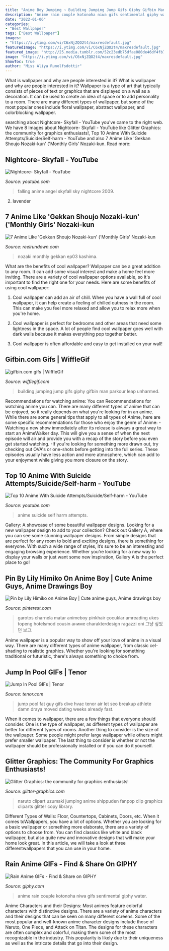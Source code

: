 ```yaml
---
title: "Anime Boy Jumping ~ Building Jumping Jump Gifs Giphy Gifbin Man Parkour Leap Unharmed"
description: "Anime rain couple kotonoha niwa gifs sentimental giphy water"
date: "2022-01-06"
categories:
- "Best Wallpaper"
tags: ["Best Wallpaper"]
images:
- "https://i.ytimg.com/vi/C6xNjZQO2t4/maxresdefault.jpg"
featuredImage: "https://i.ytimg.com/vi/C6xNjZQO2t4/maxresdefault.jpg"
featured_image: "http://25.media.tumblr.com/52c23edb75dfae080de46df4fb72e639/tumblr_msz2ywIV441s0mbfho1_400.gif"
image: "https://i.ytimg.com/vi/C6xNjZQO2t4/maxresdefault.jpg"
ShowToc: true
author: "Miss Aliya Runolfsdottir"
---
```



What is wallpaper and why are people interested in it?
What is wallpaper and why are people interested in it?
Wallpaper is a type of art that typically consists of pieces of text or graphics that are displayed on a wall as a decoration. It can be used to create an idea of space or to add personality to a room. There are many different types of wallpaper, but some of the most popular ones include floral wallpaper, abstract wallpaper, and colorblocking wallpaper.

	

		
searching about Nightcore- Skyfall - YouTube you've came to the right web. We have 8 Images about Nightcore- Skyfall - YouTube like Glitter Graphics: the community for graphics enthusiasts!, Top 10 Anime With Suicide Attempts/Suicide/Self-harm - YouTube and also 7 Anime Like &#039;Gekkan Shoujo Nozaki-kun&#039; (&#039;Monthly Girls&#039; Nozaki-kun. Read more:
		
    
## Nightcore- Skyfall - YouTube

<img loading=lazy src="https://i.ytimg.com/vi/C6xNjZQO2t4/maxresdefault.jpg" onerror="this.onerror=null;this.src='https://tse3.mm.bing.net/th?id=OIP.ghjDlVQtEgkL3w6B1w2bIwHaEK&amp;pid=15.1';" alt="Nightcore- Skyfall - YouTube">

_Source: youtube.com_

>falling anime angel skyfall sky nightcore 2009. 

	

2. lavender 

    
## 7 Anime Like &#039;Gekkan Shoujo Nozaki-kun&#039; (&#039;Monthly Girls&#039; Nozaki-kun

<img loading=lazy src="https://images.saymedia-content.com/.image/t_share/MTc0Mzc0Nzk5NTM0MjcwMDg2/animes-like-gekkan-shoujo-nozaki-kun.png" onerror="this.onerror=null;this.src='https://tse2.mm.bing.net/th?id=OIP.-IU4HQkapW0bfDZupQhtrwHaEK&amp;pid=15.1';" alt="7 Anime Like &#039;Gekkan Shoujo Nozaki-kun&#039; (&#039;Monthly Girls&#039; Nozaki-kun">

_Source: reelrundown.com_

>nozaki monthly gekkan ep03 kashima. 

	

What are the benefits of cool wallpaper?
Wallpaper can be a great addition to any room. It can add some visual interest and make a home feel more inviting. There are a variety of cool wallpaper options available, so it's important to find the right one for your needs. Here are some benefits of using cool wallpaper: 
1. Cool wallpaper can add an air of chill. When you have a wall full of cool wallpaper, it can help create a feeling of chilled outness in the room. This can make you feel more relaxed and allow you to relax more when you're home. 

2. Cool wallpaper is perfect for bedrooms and other areas that need some lightness in the space. A lot of people find cool wallpaper goes well with dark walls because it makes everything pop together better. 

3. Cool wallpaper is often affordable and easy to get installed on your wall!

    
## Gifbin.com Gifs | WiffleGif

<img loading=lazy src="http://25.media.tumblr.com/52c23edb75dfae080de46df4fb72e639/tumblr_msz2ywIV441s0mbfho1_400.gif" onerror="this.onerror=null;this.src='https://tse3.mm.bing.net/th?id=OIP.FGWSefxYeqLogqIK5gB41wAAAA&amp;pid=15.1';" alt="gifbin.com gifs | WiffleGif">

_Source: wifflegif.com_

>building jumping jump gifs giphy gifbin man parkour leap unharmed. 

	

Recommendations for watching anime: You can
Recommendations for watching anime you can. There are many different types of anime that can be enjoyed, so it really depends on what you're looking for in an anime. While there are some general tips that apply to all types of Anime, here are some specific recommendations for those who enjoy the genre of Anime: 
-Watching a new show immediately after its release is always a great way to start an AnimeWalker day. This will give you a sense of when the next episode will air and provide you with a recap of the story before you even get started watching. 
-If you're looking for something more drawn out, try checking out OVA's or one-shots before getting into the full series. These episodes usually have less action and more atmosphere, which can add to your enjoyment while giving you more closure on the story.

    
## Top 10 Anime With Suicide Attempts/Suicide/Self-harm - YouTube

<img loading=lazy src="https://i.ytimg.com/vi/-oxMcnbwZJI/maxresdefault.jpg" onerror="this.onerror=null;this.src='https://tse2.mm.bing.net/th?id=OIP.aHH9w2qHQ0_WUK_BTt-LiQHaEK&amp;pid=15.1';" alt="Top 10 Anime With Suicide Attempts/Suicide/Self-harm - YouTube">

_Source: youtube.com_

>anime suicide self harm attempts. 

	

Gallery: A showcase of some beautiful wallpaper designs.
Looking for a new wallpaper design to add to your collection? Check out Gallery A, where you can see some stunning wallpaper designs. From simple designs that are perfect for any room to bold and exciting designs, there is something for everyone. With such a wide range of styles, it’s sure to be an interesting and engaging browsing experience. Whether you’re looking for a new way to display your walls or just want some new inspiration, Gallery A is the perfect place to go!





	
	
    
## Pin By Lily Himiko On Anime Boy | Cute Anime Guys, Anime Drawings Boy

<img loading=lazy src="https://i.pinimg.com/736x/34/4b/07/344b076cf7895e6b75362dbc551e9c04.jpg" onerror="this.onerror=null;this.src='https://tse2.mm.bing.net/th?id=OIP.2oZPS4uTug5BWT3qgYJtPQHaJl&amp;pid=15.1';" alt="Pin by Lily Himiko on Anime Boy | Cute anime guys, Anime drawings boy">

_Source: pinterest.com_

>garotos charnela matar animeboy pinkhair çocuklar amreading ukes topeng hotelsmod cousin аниме charakterdesign ragazzi oni 그냥 싶었던 보고. 

	

Anime wallpaper is a popular way to show off your love of anime in a visual way. There are many different types of anime wallpaper, from classic cel-shading to realistic graphics. Whether you're looking for something traditional or futuristic, there's always something to choice from.

    
## Jump In Pool GIFs | Tenor

<img loading=lazy src="https://media1.tenor.com/images/1e0232cbdd3385951d82bd6eba906a69/tenor.gif?itemid=10685362" onerror="this.onerror=null;this.src='https://tse4.mm.bing.net/th?id=OIP.HgIyy90zhZUdgr1uupBqaQAAAA&amp;pid=15.1';" alt="Jump In Pool GIFs | Tenor">

_Source: tenor.com_

>jump pool fat guy gifs dive hvac tenor air let seo breakup athlete damn draya moved dating weeks already fast. 

	

When it comes to wallpaper, there are a few things that everyone should consider. One is the type of wallpaper, as different types of wallpaper are better for different types of rooms. Another thing to consider is the size of the wallpaper. Some people might prefer large wallpaper while others might prefer smaller wallpaper. The last thing to consider is whether or not the wallpaper should be professionally installed or if you can do it yourself.

    
## Glitter Graphics: The Community For Graphics Enthusiasts!

<img loading=lazy src="http://i1.glitter-graphics.org/pub/729/729971fpbshnwy97.jpg" onerror="this.onerror=null;this.src='https://tse1.mm.bing.net/th?id=OIP.d89ENPA8T4Ycngb2XqxHXgHaP6&amp;pid=15.1';" alt="Glitter Graphics: the community for graphics enthusiasts!">

_Source: glitter-graphics.com_

>naruto clipart uzumaki jumping anime shippuden fanpop clip graphics cliparts glitter copy library. 

	

Different Types of Walls: Floor, Countertops, Cabinets, Doors, etc.
When it comes toWallpapers, you have a lot of options. Whether you are looking for a basic wallpaper or something more elaborate, there are a variety of options to choose from. You can find classics like white and black wallpaper, but also quite new and innovative designs that will make your home look great. In this article, we will take a look at three differentwallpapers that you can use in your home.

    
## Rain Anime GIFs - Find &amp; Share On GIPHY

<img loading=lazy src="https://media.giphy.com/media/du8yT5dStTeMg/giphy.gif" onerror="this.onerror=null;this.src='https://tse2.mm.bing.net/th?id=OIP.P-JZTSkdrbXNgbye-MuT2QHaEJ&amp;pid=15.1';" alt="Rain Anime GIFs - Find &amp; Share on GIPHY">

_Source: giphy.com_

>anime rain couple kotonoha niwa gifs sentimental giphy water. 

	

Anime Characters and their Designs: Most animes feature colorful characters with distinctive designs.
There are a variety of anime characters and their designs that can be seen on many different screens. Some of the most popular and well-known anime character designs include those of Naruto, One Piece, and Attack on Titan. The designs for these characters are often complex and colorful, making them some of the most recognizable in the industry. This popularity is likely due to their uniqueness as well as the intricate details that go into their design.

